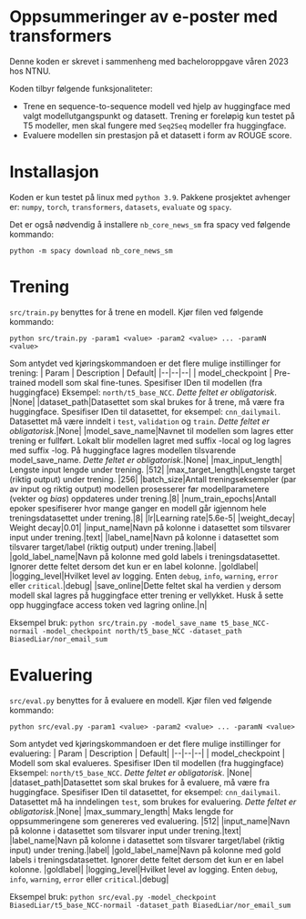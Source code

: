 # Oppsummeringer av e-poster med transformers
Denne koden er skrevet i sammenheng med bacheloroppgave våren 2023 hos NTNU.

Koden tilbyr følgende funksjonaliteter:
* Trene en sequence-to-sequence modell ved hjelp av huggingface med valgt modellutgangspunkt og datasett. Trening er foreløpig kun testet på T5 modeller, men skal fungere med `Seq2Seq` modeller fra huggingface.
* Evaluere modellen sin prestasjon på et datasett i form av ROUGE score.
# Installasjon
Koden er kun testet på linux med `python 3.9`. Pakkene prosjektet avhenger er: `numpy`, `torch`, `transformers`, `datasets`, `evaluate` og `spacy`.

Det er også nødvendig å installere `nb_core_news_sm` fra spacy ved følgende kommando: 

    python -m spacy download nb_core_news_sm

# Trening
`src/train.py` benyttes for å trene en modell. Kjør filen ved følgende kommando:

    python src/train.py -param1 <value> -param2 <value> ... -paramN <value>

Som antydet ved kjøringskommandoen er det flere mulige instillinger for trening:
| Param | Description | Default|
|--|--|--|
| model_checkpoint | Pre-trained modell som skal fine-tunes. Spesifiser IDen til modellen (fra huggingface) Eksempel: `north/t5_base_NCC`. *Dette feltet er obligatorisk*. |None|
|dataset_path|Datasettet som skal brukes for å trene, må være fra huggingface. Spesifiser IDen til datasettet, for eksempel: `cnn_dailymail`. Datasettet må være inndelt i `test`, `validation` og `train`. *Dette feltet er obligatorisk*.|None|
|model_save_name|Navnet til modellen som lagres etter trening er fullført. Lokalt blir modellen lagret med suffix -local og log lagres med suffix -log. På huggingface lagres modellen tilsvarende model_save_name. *Dette feltet er obligatorisk*.|None|
|max_input_length| Lengste input lengde under trening. |512|
|max_target_length|Lengste target (riktig output) under trening. |256|
|batch_size|Antall treningseksempler (par av input og riktig output) modellen prosesserer før modellparametere (vekter og _bias_) oppdateres under trening.|8|
|num_train_epochs|Antall epoker spesifiserer hvor mange ganger en modell går igjennom hele treningsdatasettet under trening.|8|
|lr|Learning rate|5.6e-5|
|weight_decay| Weight decay|0.01|
|input_name|Navn på kolonne i datasettet som tilsvarer input under trening.|text|
|label_name|Navn på kolonne i datasettet som tilsvarer target/label (riktig output) under trening.|label|
|gold_label_name|Navn på kolonne med gold labels i treningsdatasettet. Ignorer dette feltet dersom det kun er en label kolonne. |goldlabel|
|logging_level|Hvilket level av logging. Enten `debug`, `info`, `warning`, `error` eller `critical`.|debug|
|save_online|Dette feltet skal ha verdien `y` dersom modell skal lagres på huggingface etter trening er vellykket. Husk å sette opp huggingface access token ved lagring online.|n|


Eksempel bruk: `python src/train.py -model_save_name t5_base_NCC-normail -model_checkpoint north/t5_base_NCC -dataset_path BiasedLiar/nor_email_sum`

# Evaluering
`src/eval.py` benyttes for å evaluere en modell.  Kjør filen ved følgende kommando: 

    python src/eval.py -param1 <value> -param2 <value> ... -paramN <value>
Som antydet ved kjøringskommandoen er det flere mulige instillinger for evaluering:
| Param | Description | Default|
|--|--|--|
| model_checkpoint | Modell som skal evalueres. Spesifiser IDen til modellen (fra huggingface) Eksempel: `north/t5_base_NCC`. *Dette feltet er obligatorisk*. |None|
|dataset_path|Datasettet som skal brukes for å evaluere, må være fra huggingface. Spesifiser IDen til datasettet, for eksempel: `cnn_dailymail`. Datasettet må ha inndelingen `test`, som brukes for evaluering. *Dette feltet er obligatorisk*.|None|
|max_summary_length| Maks lengde for oppsummeringene som genereres ved evaluering. |512|
|input_name|Navn på kolonne i datasettet som tilsvarer input under trening.|text|
|label_name|Navn på kolonne i datasettet som tilsvarer target/label (riktig input) under trening.|label|
|gold_label_name|Navn på kolonne med gold labels i treningsdatasettet. Ignorer dette feltet dersom det kun er en label kolonne. |goldlabel|
|logging_level|Hvilket level av logging. Enten `debug`, `info`, `warning`, `error` eller `critical`.|debug|


Eksempel bruk: `python src/eval.py -model_checkpoint BiasedLiar/t5_base_NCC-normail -dataset_path BiasedLiar/nor_email_sum`

